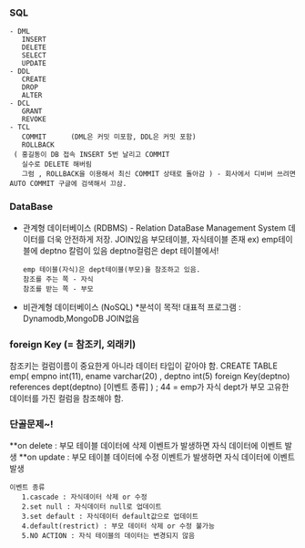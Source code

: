 ### SQL 
   ```
   - DML
      INSERT
      DELETE
      SELECT
      UPDATE
   - DDL
      CREATE
      DROP
      ALTER
   - DCL
      GRANT
      REVOKE
   - TCL
      COMMIT      (DML은 커밋 미포함, DDL은 커밋 포함)
      ROLLBACK
    ( 홍길동이 DB 접속 INSERT 5번 날리고 COMMIT
      실수로 DELETE 해버림
      그럼 , ROLLBACK을 이용해서 최신 COMMIT 상태로 돌아감 ) - 회사에서 디비버 쓰려면 AUTO COMMIT 구글에 검색해서 끄삼.
```

### DataBase
- 관계형 데이터베이스 (RDBMS) - Relation DataBase Management System
  데이터를 더욱 안전하게 저장.
  JOIN있음
  부모테이블, 자식테이블 존재
  ex) emp테이블에 deptno 칼럼이 있음
      deptno컬럼은 dept 테이블에서!

      emp 테이블(자식)은 dept테이블(부모)을 참조하고 있음.
      참조를 주는 쪽 - 자식
      참조를 받는 쪽 - 부모


- 비관계형 데이터베이스 (NoSQL) *분석이 목적!
  대표적 프로그램 : Dynamodb,MongoDB
  JOIN없음


### foreign Key (= 참조키, 외래키)
 참조키는 컬럼이름이 중요한게 아니라 데이터 타입이 같아야 함.
 CREATE TABLE emp(
     empno int(11), ename varchar(20) , deptno int(5)
     foreign Key(deptno) references dept(deptno) [이벤트 종류]
 ) 
  ; 44 = emp가 자식 dept가 부모
  고유한 데이터를 가진 컬럼을 참조해야 함.

### 단골문제~!

  **on delete
  : 부모 테이블 데이터에 삭제 이벤트가 발생하면 자식 데이터에 이벤트 발생 
  **on update
  : 부모 테이블 데이터에 수정 이벤트가 발생하면 자식 데이터에 이벤트 발생 
 
    이벤트 종류
       1.cascade : 자식데이터 삭제 or 수정
       2.set null : 자식데이터 null로 업데이트
       3.set default : 자식데이터 default값으로 업데이트
       4.default(restrict) : 부모 데이터 삭제 or 수정 불가능
       5.NO ACTION : 자식 테이블의 데이터는 변경되지 않음












